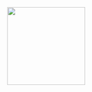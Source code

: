 <div>
<a href="https://github.com/henriquexaud">
<img height="180em" src="https://github-readme-stats.vercel.app/api/top-langs/?username=henriquexaud&layout=compact&langs_count=7&theme=dark"/>
</div>
